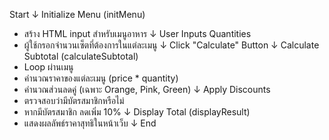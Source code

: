 Start
  ↓
Initialize Menu (initMenu)
  - สร้าง HTML input สำหรับเมนูอาหาร
  ↓
User Inputs Quantities
  - ผู้ใช้กรอกจำนวนเซ็ตที่ต้องการในแต่ละเมนู
  ↓
Click "Calculate" Button
  ↓
Calculate Subtotal (calculateSubtotal)
  - Loop ผ่านเมนู
  - คำนวณราคาของแต่ละเมนู (price * quantity)
  - คำนวณส่วนลดคู่ (เฉพาะ Orange, Pink, Green)
  ↓
Apply Discounts
  - ตรวจสอบว่ามีบัตรสมาชิกหรือไม่
  - หากมีบัตรสมาชิก ลดเพิ่ม 10%
  ↓
Display Total (displayResult)
  - แสดงผลลัพธ์ราคาสุทธิในหน้าเว็บ
  ↓
End
